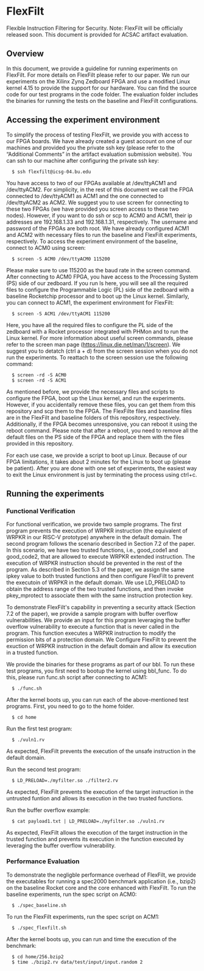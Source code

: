 # FlexFilt
Flexible Instruction Filtering for Security.
Note: FlexFilt will be officially released soon. This document is provided for ACSAC artifact evaluation.

## Overview
In this document, we provide a guideline for running experiments on FlexFilt. For more details on FlexFilt please refer to our paper.
We run our experiments on the Xilinx Zynq Zedboard FPGA and use a modified Linux kernel 4.15 to provide the support for our hardware.
You can find the source code for our test programs in the code folder.
The evaluation folder includes the binaries for running the tests on the baseline and FlexFilt configurations.

## Accessing the experiment environment
To simplify the process of testing FlexFilt, we provide you with access to our FPGA boards.
We have already created a guest account on one of our machines and provided you the private ssh key (please refer to the “Additional Comments” in the artifact evaluation submission website).
You can ssh to our machine after configuring the private ssh key:

```  
  $ ssh flexfilt@icsg-04.bu.edu
```

You have access to two of our FPGAs available at /dev/ttyACM1 and /dev/ttyACM2.
For simplicity, in the rest of this document we call the FPGA connected to /dev/ttyACM1 as ACM1 and the one connected to /dev/ttyACM2 as ACM2.
We suggest you to use screen for connecting to these two FPGAs (we have provided you screen access to these two nodes).
However, if you want to do ssh or scp to ACM0 and ACM1, their ip addresses are 192.168.1.33 and 192.168.1.31, respectively.
The username and password of the FPGAs are both root.
We have already configured ACM1 and ACM2 with necessary files to run the baseline and FlexFilt experiments, respectively.
To access the experiment environment of the baseline, connect to ACM0 using screen:

```
  $ screen -S ACM0 /dev/ttyACM0 115200
```

Please make sure to use 115200 as the baud rate in the screen command.
After connecting to ACM0 FPGA, you have access to the Processing System (PS) side of our zedboard.
If you run ls here, you will see all the required files to configure the Programmable Logic (PL) side of the zedboard with
a baseline Rocketchip processor and to boot up the Linux kernel.
Similarly, you can connect to ACM1, the experiment environment for FlexFilt:

```
  $ screen -S ACM1 /dev/ttyACM1 115200
```

Here, you have all the required files to configure the PL side of the zedboard with a Rocket
processor integrated with PHMon and to run the Linux kernel.
For more information about useful screen commands, please refer to the screen man page
(https://linux.die.net/man/1/screen).
We suggest you to detatch (ctrl a + d) from the screen session when you do not run the experiments.
To reattach to the screen session use the following
command:

```
  $ screen -rd -S ACM0
  $ screen -rd -S ACM1
```

As mentioned before, we provide the necessary files and scripts to configure the FPGA, boot up the
Linux kernel, and run the experiments.
However, if you accidentally remove these files, you can get them from this repository and scp them to the FPGA.
The FlexFilte files and baseline files are in the FlexFilt and baseline folders of this repository, respectively.
Additionally, if the FPGA becomes unresponsive, you can reboot it using the reboot command.
Please note that after a reboot, you need to remove all the default files on the PS side of the FPGA and replace them with the files provided in this repository.

For each use case, we provide a script to boot up Linux.
Because of our FPGA limitations, it takes about 2 minutes for the Linux to boot up (please be patient).
After you are done with one set of experiments, the easiest way to exit the Linux environment is just by terminating the process using ctrl+c.

## Running the experiments

### Functional Verification
For functional verification, we provide two sample programs.
The first program prevents the execution of WRPKR instruction (the equivalent of WRPKR in our RISC-V prototype) anywhere in the default domain.
The second program follows the scenario described in Section 7.2 of the paper.
In this scenario, we have two trusted functions, i.e., good_code1 and good_code2, that are allowed to execute WRPKR extended instruction.
The execution of WRPKR instruction should be prevented in the rest of the program.
As described in Section 5.3 of the paper, we assign the same ipkey value to both trusted functions and then configure FlexFilt to prevent the executoin of WRPKR in the default domain.
We use LD_PRELOAD to obtain the address range of the two trusted functions, and then invoke pkey_mprotect to associate them with the same instruction protection key.

To demonstrate FlexFilt's capability in preventing a security attack (Section 7.2 of the paper), we provide a sample program with buffer overflow vulnerabilities.
We provide an input for this program leveraging the buffer overflow vulnerability to execute a function that is never called in the program.
This function executes a WRPKR instruction to modify the permission bits of a protection domain.
We Configure FlexFilt to prevent the exuction of WRPKR instruction in the default domain and allow its execution in a trusted function.

We provide the binaries for these programs as part of our bbl. 
To run these test programs, you first need to bootup the kernel using bbl_func. To do this, please run func.sh script after connecting to ACM1:

```
  $ ./func.sh
```

After the kernel boots up, you can run each of the above-mentioned test programs. First, you need to go to the home folder.

```
  $ cd home 
```

Run the first test program:
```
  $ ./vuln1.rv 
```

As expected, FlexFilt prevents the execution of the unsafe instruction in the default domain.

Run the second test program:
```
  $ LD_PRELOAD=./myfilter.so ./filter2.rv
```

As expected, FlexFilt prevents the execution of the target instruction in the untrusted funtion and allows its execution in the two trusted functions.

Run the buffer overflow example:

```
  $ cat payload1.txt | LD_PRELOAD=./myfilter.so ./vuln1.rv
```
As expected, FlexFilt allows the execution of the target instruction in the trusted function and prevents its execution in the function executed by leveraging the buffer overflow vulnerability.

### Performance Evaluation
To demonstrate the negligble performance overhead of FlexFilt, we provide the executables for running a spec2000 benchmark application (i.e., bzip2) on the baseline Rocket core and the core enhanced with FlexFilt.
To run the baseline experiments, run the spec script on ACM0:

```
  $ ./spec_baseline.sh
```

To run the FlexFilt experiments, run the spec script on ACM1:

```
  $ ./spec_flexfilt.sh
```

After the kernel boots up, you can run and time the execution of the benchmark:

```
  $ cd home/256.bzip2
  $ time ./bzip2.rv data/test/input/input.random 2
```

